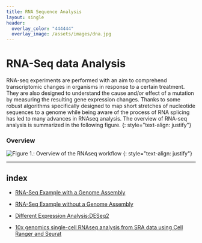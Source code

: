 ```yaml
---
title: RNA Sequence Analysis
layout: single
header:
  overlay_color: "444444"
  overlay_image: /assets/images/dna.jpg
---
```


# RNA-Seq data Analysis

RNA-seq experiments are performed with an aim to comprehend transcriptomic changes in organisms in response to a certain treatment. They are also designed to understand the cause and/or effect of a mutation by measuring the resulting gene expression changes. Thanks to some robust algorithms specifically designed to map short stretches of nucleotide sequences to a genome while being aware of the process of RNA splicing has led to many advances in RNAseq analysis. The overview of RNA-seq analysis is summarized in the following figure.
{: style="text-align: justify"}


### Overview ###
![**Figure 1.**: Overview of the RNAseq workflow](Assets/RNAseq_1.png)
{: style="text-align: justify"}

---
## index

* [RNA-Seq Example with a Genome Assembly](RNAseq-using-a-genome.md)

* [RNA-Seq Example without a Genome Assembly](RNAseq-without-a-genome.md)

* [Different Expression Analysis:DESeq2](Differential-Expression-Analysis.md)

* [10x genomics single-cell RNAseq analysis from SRA data using Cell Ranger and Seurat](../Single_Cell_RNAseq/Chromium_Cell_Ranger.md)
